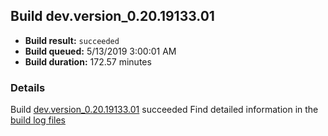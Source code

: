 ## Build dev.version_0.20.19133.01
- **Build result:** `succeeded`
- **Build queued:** 5/13/2019 3:00:01 AM
- **Build duration:** 172.57 minutes
### Details
Build [dev.version_0.20.19133.01](https://winappstudio.visualstudio.com/web/build.aspx?pcguid=a4ef43be-68ce-4195-a619-079b4d9834c2&builduri=vstfs%3a%2f%2f%2fBuild%2fBuild%2f27940) succeeded
Find detailed information in the [build log files](https://uwpctdiags.blob.core.windows.net/buildlogs/dev.version_0.20.19133.01_logs.zip)

